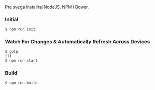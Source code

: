 Pre svega instaliraj NodeJS, NPM i Bower.

### Initial

```sh
$ npm run init
```

### Watch For Changes & Automatically Refresh Across Devices

```sh
$ gulp
ili
$ npm run start
```

### Build

```sh
$ npm run build
```
